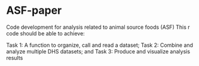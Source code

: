 # ASF-paper
 Code development for analysis related to animal source foods (ASF)
This r code should be able to achieve:

Task 1: A function to organize, call and read a dataset;
Task 2: Combine and analyze multiple DHS datasets; and
Task 3: Produce and visualize analysis results
